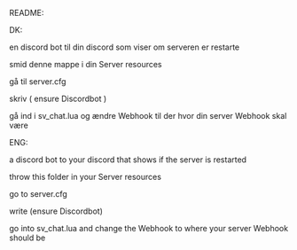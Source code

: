 README:

DK:

en discord bot til din discord som viser om serveren er restarte 

smid denne mappe i din  Server resources 

gå til server.cfg 

skriv ( ensure Discordbot )

gå ind i sv_chat.lua og ændre Webhook til der hvor din server Webhook skal være 

ENG:

a discord bot to your discord that shows if the server is restarted

throw this folder in your Server resources

go to server.cfg

write (ensure Discordbot)

go into sv_chat.lua and change the Webhook to where your server Webhook should be
